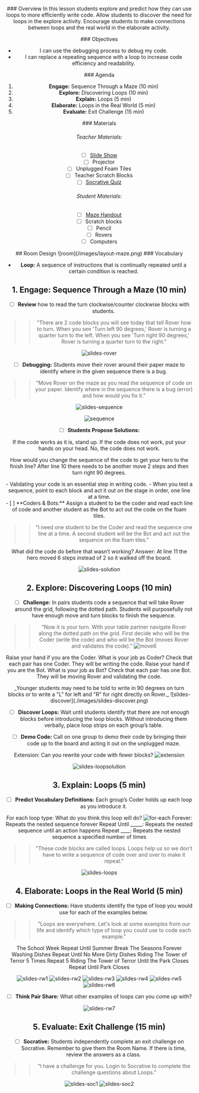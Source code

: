 <header class='header' title='In the Loop' subtitle='Lesson 05'/>

<notable>

<iconp src='/icons/activity.png'>### Overview</iconp>
In this lesson students explore and predict how they can use loops to more efficiently write code. Allow students to discover the need for loops in the explore activity. Encourage students to make connections between loops and the real world in the elaborate activity.

<iconp src='/icons/objectives.png'>### Objectives</iconp>

- I can use the debugging process to debug my code.
- I can replace a repeating sequence with a loop to increase code efficiency and readability.

<iconp src='/icons/agenda.png'>### Agenda</iconp>

1. **Engage:** Sequence Through a Maze (10 min)
2. **Explore:** Discovering Loops (10 min)
3. **Explain:** Loops (5 min)
4. **Elaborate:** Loops in the Real World (5 min)
5. **Evaluate:** Exit Challenge (15 min)


<note>
<iconp src='/icons/materials.png'>### Materials</iconp>

###### Teacher Materials:
- [ ] [Slide Show][slide-show]
- [ ] Projector
- [ ] Unplugged Foam Tiles
- [ ] Teacher Scratch Blocks
- [ ] [Socrative Quiz][soc]

###### Student Materials:
- [ ] [Maze Handout][maze-handout]
- [ ] Scratch blocks
- [ ] Pencil
- [ ] Rovers
- [ ] Computers

</note>
## Room Design
![room](/images/layout-maze.png)

<note>
<iconp src='/icons/vocab.png'>### Vocabulary</iconp>

- **Loop:** A sequence of instructions that is continually repeated until a certain condition is reached.

</note>

<pagebreak/>

## 1. Engage: Sequence Through a Maze (10 min)

- [ ] **Review** how to read the turn clockwise/counter clockwise blocks with students.

> > "There are 2 code blocks you will see today that tell Rover how to turn. When you see 'Turn left 90 degrees,' Rover is turning a quarter turn to the left. When you see 'Turn right 90 degrees,' Rover is turning a quarter turn to the right."

![slides-rover](./images/slides-rover.png)

- [ ] **Debugging:** Students move their rover around their paper maze to identify where in the given sequence there is a bug.

> > "Move Rover on the maze as you read the sequence of code on your paper. Identify where in the sequence there is a bug (error) and how would you fix it."

<note title='Slides'>![slides-sequence](./images/slides-seq.png)
</note>

![sequence](./images/sequence.png)

<pagebreak/>

- [ ] **Students Propose Solutions:**

<iconp type='question'> If the code works as it is, stand up. If the code does not work, put your hands on your head.</iconp>
<iconp type='answer' mb='1em'>No, the code does not work.</iconp>

<iconp type='question'> How would you change the sequence of the code to get your hero to the finish line?</iconp>
<iconp type='answer'> After line 10 there needs to be another move 2 steps and then turn right 90 degrees.</iconp>

<note type='key' title='Key Points'>
- Validating your code is an essential step in writing code.
- When you test a sequence, point to each block and act it out on the stage in order, one line at a time.
</note>

<br/>
- [ ] **Coders & Bots:** Assign a student to be the coder and read each line of code and another student as the Bot to act out the code on the foam tiles.

> > "I need one student to be the Coder and read the sequence one line at a time. A second student will be the Bot and act out the sequence on the foam tiles."

<iconp type='question'> What did the code do before that wasn’t working? </iconp>
<iconp type='answer'> Answer: At line 11 the hero moved 6 steps instead of 2 so it walked off the board. </iconp>

<note> ![slides-solution](./images/slides-sol.png)</note>

## 2. Explore: Discovering Loops (10 min)

- [ ] **Challenge:** In pairs students code a sequence that will take Rover around the grid, following the dotted path. Students will purposefully not have enough move and turn blocks to finish the sequence.

> > “Now it is your turn. With your table partner navigate Rover along the dotted path on the grid. First decide who will be the Coder (write the code) and who will be the Bot (moves Rover and validates the code).”
![move6](./images/move6.png)

<iconp type="question">Raise your hand if you are the Coder. What is your job as Coder?</iconp>
<iconp type="answer">Check that each pair has one Coder. They will be writing the code.</iconp>
<iconp type="question">Raise your hand if you are the Bot. What is your job as Bot?</iconp>
<iconp type="answer">Check that each pair has one Bot. They will be moving Rover and validating the code.</iconp>

<note type='tip' title='Tip'>
_Younger students may need to be told to write in 90 degrees on turn blocks or to write a "L" for left and "R" for right directly on Rover._
![slides-discover](./images/slides-discover.png)
</note>

- [ ] **Discover Loops:** Wait until students identify that there are not enough blocks before introducing the loop blocks.  Without introducing them verbally, place loop strips on each group’s table.

- [ ] **Demo Code:** Call on one group to demo their code by bringing their code up to the board and acting it out on the unplugged maze.

<iconp type='question' mb='1em'>Extension: Can you rewrite your code with fewer blocks?</iconp>
![extension](./images/extension.png)

<note>![slides-loopsolution](./images/slides-loopsol.png)</note>

## 3. Explain: Loops (5 min)

- [ ] **Predict Vocabulary Definitions:** Each group’s Coder holds up each loop as you introduce it.

<iconp type='question'>For each loop type: What do you think this loop will do?</iconp>
![for-each](./images/for-each.png)
<iconp type='answer'>Forever: Repeats the nested sequence forever</iconp>
<iconp type='answer'>Repeat Until _____: Repeats the nested sequence until an action happens</iconp>
<iconp type='answer'>Repeat ____: Repeats the nested sequence a specified number of times</iconp>

> > "These code blocks are called loops. Loops help us so we don’t have to write a sequence of code over and over to make it repeat."

<note>![slides-loops](./images/slides-loop.png)</note>

## 4. Elaborate: Loops in the Real World (5 min)

- [ ] **Making Connections:** Have students identify the type of loop you would use for each of the examples below.

> > "Loops are everywhere. Let's look at some examples from our life and identify which type of loop you could use to code each example."

<iconp type='question'>The School Week <iconp ml='1em' type='answer'>Repeat Until Summer Break</iconp></iconp>
<iconp type='question'>The Seasons <iconp ml='1em' type='answer'>Forever</iconp></iconp>
<iconp type='question'>Washing Dishes <iconp ml='1em' type='answer'>Repeat Until No More Dirty Dishes</iconp></iconp>
<iconp type='question'>Riding The Tower of Terror 5 Times <iconp ml='1em' type='answer'>Repeat 5</iconp></iconp>
<iconp type='question'>Riding The Tower of Terror Until the Park Closes <iconp type='answer' mb='1em'>Repeat Until Park Closes</iconp></iconp>

<note>![slides-rw1](./images/slides-rw1.png)
![slides-rw2](./images/slides-rw2.png)
![slides-rw3](./images/slides-rw3.png.png)
![slides-rw4](./images/slides-rw4.png.png)
![slides-rw5](./images/slides-rw5.png.png)
![slides-rw6](./images/slides-rw6.png.png)</note>

- [ ] **Think Pair Share:** What other examples of loops can you come up with?

<note>![slides-rw7](./images/slides-rw7.png.png)</note>

## 5. Evaluate: Exit Challenge (15 min)

- [ ] **Socrative:** Students independently complete an exit challenge on Socrative. Remember to give them the Room Name. If there is time, review the answers as a class.

> > "I have a challenge for you. Login to Socrative to complete the challenge questions about Loops."

<note> ![slides-soc1](./images/slides-soc1.png)
![slides-soc2](./images/slides-soc2.png)
</note>

</notable>

[maze-handout]: https://drive.google.com/file/d/0BzHmgSOPbtkIWXdRWnZJNnhLVmM/view?usp=sharing
[slide-show]: https://docs.google.com/presentation/d/1bbWIFAN66jsNqsTDXqy4OG31CUGDuPw9bRMqtKDNU-4/edit#slide=id.g1612fbdbad_0_42
[soc]: https://b.socrative.com/teacher/#import-quiz/28442633
